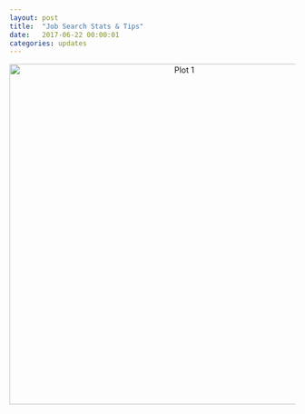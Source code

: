 ```yaml
---
layout: post
title:  "Job Search Stats & Tips"
date:   2017-06-22 00:00:01
categories: updates
---
```

<div>
    <a href="https://plot.ly/~chithra.venkatesan/1/?share_key=DSKkY4oxgZ2H1vosnj8nZo" target="_blank" title="Plot 1" style="display: block; text-align: center;"><img src="https://plot.ly/~chithra.venkatesan/1.png?share_key=DSKkY4oxgZ2H1vosnj8nZo" alt="Plot 1" style="max-width: 100%;width: 600px;"  width="600" onerror="this.onerror=null;this.src='https://plot.ly/404.png';" /></a>
    <script data-plotly="chithra.venkatesan:1" sharekey-plotly="DSKkY4oxgZ2H1vosnj8nZo" src="https://plot.ly/embed.js" async></script>
</div>
